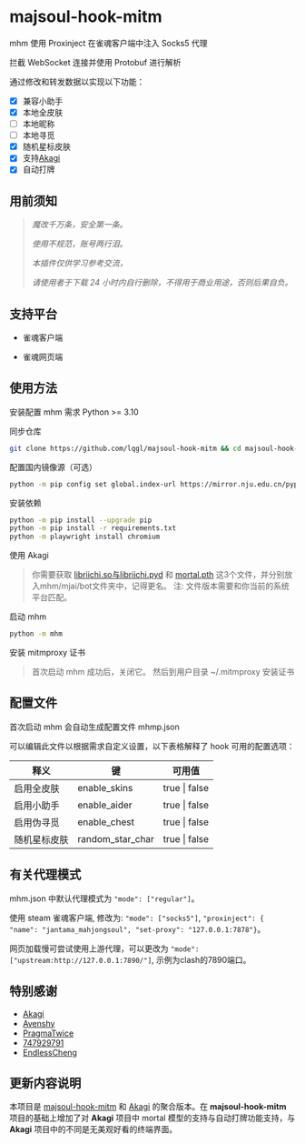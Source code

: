 # majsoul-hook-mitm

mhm 使用 Proxinject 在雀魂客户端中注入 Socks5 代理

拦截 WebSocket 连接并使用 Protobuf 进行解析

通过修改和转发数据以实现以下功能：

- [x] 兼容小助手
- [x] 本地全皮肤
- [ ] 本地昵称
- [ ] 本地寻觅
- [x] 随机星标皮肤
- [x] 支持[Akagi](https://github.com/shinkuan/Akagi)
- [x] 自动打牌

## 用前须知

> _魔改千万条，安全第一条。_
>
> _使用不规范，账号两行泪。_
>
> _本插件仅供学习参考交流，_
>
> _请使用者于下载 24 小时内自行删除，不得用于商业用途，否则后果自负。_

## 支持平台

- 雀魂客户端

- 雀魂网页端

## 使用方法

安装配置 mhm 需求 Python >= 3.10

同步仓库

```bash
git clone https://github.com/lqgl/majsoul-hook-mitm && cd majsoul-hook-mitm

```

配置国内镜像源（可选）

```bash
python -m pip config set global.index-url https://mirror.nju.edu.cn/pypi/web/simple
```

安装依赖

```bash
python -m pip install --upgrade pip
python -m pip install -r requirements.txt
python -m playwright install chromium
```

使用 Akagi 

> 你需要获取 [libriichi.so与libriichi.pyd](https://github.com/shinkuan/Akagi/tree/26ce7465bc5ba53ebf5e0b9d50f5465b1d638f08/mjai/bot) 和 [mortal.pth](https://discord.com/invite/Z2wjXUK8bN) 这3个文件，并分别放入mhm/mjai/bot文件夹中，记得更名。
> 注: 文件版本需要和你当前的系统平台匹配。

启动 mhm

```bash
python -m mhm
```

安装 mitmproxy 证书

> 首次启动 mhm 成功后，关闭它。 
> 然后到用户目录 ~/.mitmproxy 安装证书

## 配置文件

首次启动 mhm 会自动生成配置文件 mhmp.json

可以编辑此文件以根据需求自定义设置，以下表格解释了 hook 可用的配置选项：

| 释义         | 键               | 可用值        |
| ------------ | ---------------- | ------------- |
| 启用全皮肤   | enable_skins     | true \| false |
| 启用小助手   | enable_aider     | true \| false |
| 启用伪寻觅   | enable_chest     | true \| false |
| 随机星标皮肤 | random_star_char | true \| false |

## 有关代理模式
mhm.json 中默认代理模式为 `"mode": ["regular"]`。

使用 steam 雀魂客户端, 修改为: `"mode": ["socks5"]`, `"proxinject": { "name": "jantama_mahjongsoul", "set-proxy": "127.0.0.1:7878"}`。

网页加载慢可尝试使用上游代理，可以更改为 `"mode": ["upstream:http://127.0.0.1:7890/"]`, 示例为clash的7890端口。

## 特别感谢

- [Akagi](https://github.com/shinkuan/Akagi)
- [Avenshy](https://github.com/Avenshy/mahjong-helper-majsoul-mitmproxy)
- [PragmaTwice](https://github.com/PragmaTwice/proxinject)
- [747929791](https://github.com/747929791/majsoul_wrapper)
- [EndlessCheng](https://github.com/EndlessCheng/mahjong-helper)

## 更新内容说明
本项目是 [majsoul-hook-mitm](https://github.com/anosora233/majsoul-hook-mitm) 和 [Akagi](https://github.com/shinkuan/Akagi) 的聚合版本。在 **majsoul-hook-mitm** 项目的基础上增加了对 **Akagi** 项目中 mortal 模型的支持与自动打牌功能支持，与 **Akagi** 项目中的不同是无美观好看的终端界面。